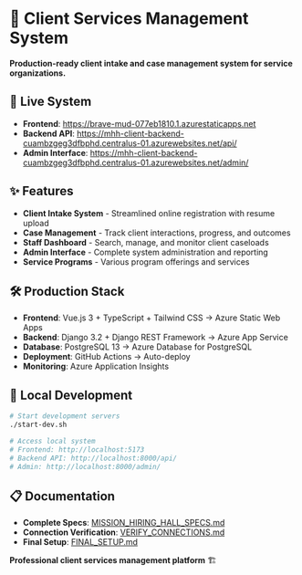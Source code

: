 # 🎯 Client Services Management System

**Production-ready client intake and case management system for service organizations.**

## 🌟 **Live System**
- **Frontend**: https://brave-mud-077eb1810.1.azurestaticapps.net
- **Backend API**: https://mhh-client-backend-cuambzgeg3dfbphd.centralus-01.azurewebsites.net/api/
- **Admin Interface**: https://mhh-client-backend-cuambzgeg3dfbphd.centralus-01.azurewebsites.net/admin/

## ✨ **Features**
- **Client Intake System** - Streamlined online registration with resume upload
- **Case Management** - Track client interactions, progress, and outcomes
- **Staff Dashboard** - Search, manage, and monitor client caseloads
- **Admin Interface** - Complete system administration and reporting
- **Service Programs** - Various program offerings and services

## 🛠️ **Production Stack**
- **Frontend**: Vue.js 3 + TypeScript + Tailwind CSS → Azure Static Web Apps
- **Backend**: Django 3.2 + Django REST Framework → Azure App Service
- **Database**: PostgreSQL 13 → Azure Database for PostgreSQL
- **Deployment**: GitHub Actions → Auto-deploy
- **Monitoring**: Azure Application Insights

## 🚀 **Local Development**

```bash
# Start development servers
./start-dev.sh

# Access local system
# Frontend: http://localhost:5173
# Backend API: http://localhost:8000/api/
# Admin: http://localhost:8000/admin/
```

## 📋 **Documentation**
- **Complete Specs**: [MISSION_HIRING_HALL_SPECS.md](MISSION_HIRING_HALL_SPECS.md)
- **Connection Verification**: [VERIFY_CONNECTIONS.md](VERIFY_CONNECTIONS.md)
- **Final Setup**: [FINAL_SETUP.md](FINAL_SETUP.md)


**Professional client services management platform** 🏗️
